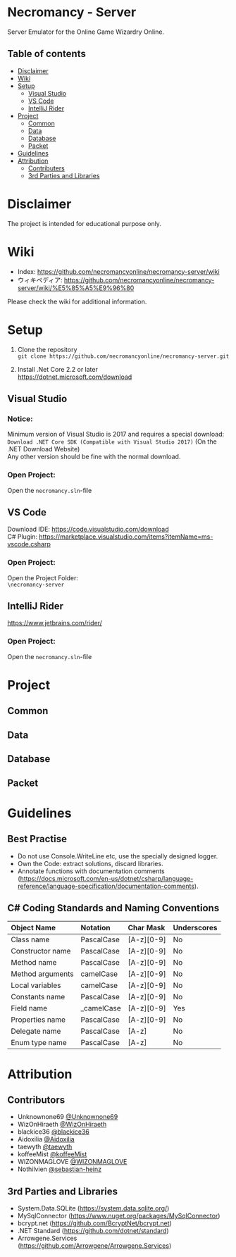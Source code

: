 Necromancy - Server
===
Server Emulator for the Online Game Wizardry Online.

## Table of contents
- [Disclaimer](#disclaimer)
- [Wiki](#wiki)
- [Setup](#setup)
  - [Visual Studio](#visual-studio)
  - [VS Code](#vs-code)
  - [IntelliJ Rider](#intellij-rider)
- [Project](#project)
  - [Common](#common)
  - [Data](#data)  
  - [Database](#database)
  - [Packet](#packet)
- [Guidelines](#guidelines)
- [Attribution](#attribution)
  - [Contributers](#contributers)
  - [3rd Parties and Libraries](#3rd-parties-and-libraries)

# Disclaimer
The project is intended for educational purpose only.

# Wiki
- Index: https://github.com/necromancyonline/necromancy-server/wiki
- ウィキペディア: https://github.com/necromancyonline/necromancy-server/wiki/%E5%85%A5%E9%96%80

Please check the wiki for additional information.

# Setup
1) Clone the repository  
`git clone https://github.com/necromancyonline/necromancy-server.git`

2) Install .Net Core 2.2 or later  
https://dotnet.microsoft.com/download

## Visual Studio
### Notice:
Minimum version of Visual Studio is 2017 and requires a special download:  
`Download .NET Core SDK (Compatible with Visual Studio 2017)` (On the .NET Download Website)  
Any other version should be fine with the normal download.

### Open Project:
Open the `necromancy.sln`-file

## VS Code
Download IDE: https://code.visualstudio.com/download  
C# Plugin: https://marketplace.visualstudio.com/items?itemName=ms-vscode.csharp  

### Open Project:
Open the Project Folder:  
`\necromancy-server`

## IntelliJ Rider
https://www.jetbrains.com/rider/

### Open Project:  
Open the `necromancy.sln`-file

# Project
## Common
## Data
## Database
## Packet

# Guidelines
## Best Practise
- Do not use Console.WriteLine etc, use the specially designed logger.
- Own the Code: extract solutions, discard libraries.
- Annotate functions with documentation comments (https://docs.microsoft.com/en-us/dotnet/csharp/language-reference/language-specification/documentation-comments).

## C# Coding Standards and Naming Conventions
| Object Name               | Notation    | Char Mask          | Underscores |
|:--------------------------|:------------|:-------------------|:------------|
| Class name                | PascalCase  | [A-z][0-9]         | No          |
| Constructor name          | PascalCase  | [A-z][0-9]         | No          |
| Method name               | PascalCase  | [A-z][0-9]         | No          |
| Method arguments          | camelCase   | [A-z][0-9]         | No          |
| Local variables           | camelCase   | [A-z][0-9]         | No          |
| Constants name            | PascalCase  | [A-z][0-9]         | No          |
| Field name                | _camelCase  | [A-z][0-9]         | Yes         |
| Properties name           | PascalCase  | [A-z][0-9]         | No          |
| Delegate name             | PascalCase  | [A-z]              | No          |
| Enum type name            | PascalCase  | [A-z]              | No          |

# Attribution
## Contributors
- Unknownone69 [@Unknownone69](https://github.com/Unknownone69) 
- WizOnHiraeth [@WizOnHiraeth](https://github.com/WizOnHiraeth) 
- blackice36 [@blackice36](https://github.com/blackice36) 
- Aidoxilia [@Aidoxilia](https://github.com/Aidoxilia) 
- taewyth [@taewyth](https://github.com/taewyth) 
- koffeeMist [@koffeeMist](https://github.com/koffeeMist) 
- WIZONMAGLOVE [@WIZONMAGLOVE](https://github.com/WIZONMAGLOVE) 
- Nothilvien [@sebastian-heinz](https://github.com/sebastian-heinz)

## 3rd Parties and Libraries
- System.Data.SQLite (https://system.data.sqlite.org/)
- MySqlConnector (https://www.nuget.org/packages/MySqlConnector)
- bcrypt.net (https://github.com/BcryptNet/bcrypt.net)
- .NET Standard (https://github.com/dotnet/standard)
- Arrowgene.Services (https://github.com/Arrowgene/Arrowgene.Services)

